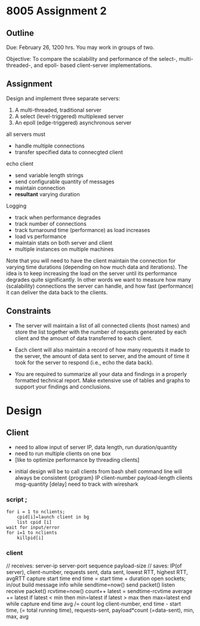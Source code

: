 # 8005 Assignment 2

## Outline
Due: February 26, 1200 hrs. You may work in groups of two.

Objective: To compare the scalability and performance of the select-, multi-threaded-, and epoll- based client-server implementations.

## Assignment

Design and implement three separate servers:

1. A multi-threaded, traditional server
2. A select (level-triggered) multiplexed server
3. An epoll (edge-triggered) asynchronous server

all servers must
- handle multiple connections
- transfer specified data to connecgted client

echo client
- send variable length strings
- send configurable quantity of messages
- maintain connection
- **resultant** varying duration

Logging
- track when performance degrades
- track number of connections
- track turnaround time (performance) as load increases
- load vs performance
- maintain stats on both server and client
- multiple instances on multiple machines

Note that you will need to have the client maintain the connection for varying time durations (depending on how much data and iterations). The idea is to keep increasing the load on the server until its performance degrades quite significantly. In other words we want to measure how many (scalability) connections the server can handle, and how fast (performance) it can deliver the data back to the clients.

## Constraints

- The server will maintain a list of all connected clients (host names) and store the list together with the number of requests generated by each client and the amount of data transferred to each client.

- Each client will also maintain a record of how many requests it made to the server, the amount of data sent to server, and the amount of time it took for the server to respond (i.e.,
echo the data back).

- You are required to summarize all your data and findings in a properly formatted technical report. Make extensive use of tables and graphs to support your findings and conclusions.

# Design
## Client
 - need to allow input of server IP, data length, run duration/quantity
 - need to run multiple clients on one box
 - [like to optimize performance by threading clients]
* initial design will be to call clients from bash shell
command line will always be consistent {program} IP client-number payload-length clients msg-quantity [delay]
need to track with wireshark
### script ;
    for i = 1 to nclients;
        cpid[i]=launch client in bg
        list cpid [i]
    wait for input/error
    for i=1 to nclients
        killpid[i]

### client
// receives: server-ip server-port sequence payload-size
// saves: IP(of server), client-number, requests sent, data sent, lowest RTT, highest RTT, avgRTT
capture start time
end time = start time + duration
open sockets; in/out
build message info
while
	sendtime=now()
	send packet()
	listen
	receive packet()
	rcvtime=now()
	count++
	latest = sendtime-rcvtime
	average += latest
	if latest < min then min=latest
	if latest > max then max=latest
end while
capture end time 
avg /= count
log client-number, end time - start time, (= total running time), requests-sent, payload*count (=data-sent), min, max, avg